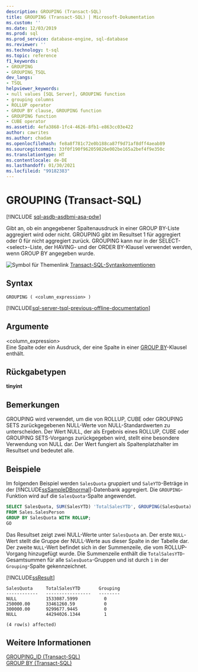 ```yaml
---
description: GROUPING (Transact-SQL)
title: GROUPING (Transact-SQL) | Microsoft-Dokumentation
ms.custom: ''
ms.date: 12/03/2019
ms.prod: sql
ms.prod_service: database-engine, sql-database
ms.reviewer: ''
ms.technology: t-sql
ms.topic: reference
f1_keywords:
- GROUPING
- GROUPING_TSQL
dev_langs:
- TSQL
helpviewer_keywords:
- null values [SQL Server], GROUPING function
- grouping columns
- ROLLUP operator
- GROUP BY clause, GROUPING function
- GROUPING function
- CUBE operator
ms.assetid: 4efa3868-1fc4-4626-8fb1-e863cc03e422
author: cawrites
ms.author: chadam
ms.openlocfilehash: fe8a8f781c72e0b188ca87f9d71af8dff4aeab89
ms.sourcegitcommit: 33f0f190f962059826e002be165a2bef4f9e350c
ms.translationtype: HT
ms.contentlocale: de-DE
ms.lasthandoff: 01/30/2021
ms.locfileid: "99182383"
---
```

# <a name="grouping-transact-sql"></a>GROUPING (Transact-SQL)
[!INCLUDE [sql-asdb-asdbmi-asa-pdw](../../includes/applies-to-version/sql-asdb-asdbmi-asa.md)]

  Gibt an, ob ein angegebener Spaltenausdruck in einer GROUP BY-Liste aggregiert wird oder nicht. GROUPING gibt im Resultset 1 für aggregiert oder 0 für nicht aggregiert zurück. GROUPING kann nur in der SELECT-\<select>-Liste, der HAVING- und der ORDER BY-Klausel verwendet werden, wenn GROUP BY angegeben wurde.  
  
 ![Symbol für Themenlink](../../database-engine/configure-windows/media/topic-link.gif "Symbol für Themenlink") [Transact-SQL-Syntaxkonventionen](../../t-sql/language-elements/transact-sql-syntax-conventions-transact-sql.md)  
  
## <a name="syntax"></a>Syntax  
  
```syntaxsql
GROUPING ( <column_expression> )  
```  
  
[!INCLUDE[sql-server-tsql-previous-offline-documentation](../../includes/sql-server-tsql-previous-offline-documentation.md)]

## <a name="arguments"></a>Argumente
 \<column_expression>  
 Eine Spalte oder ein Ausdruck, der eine Spalte in einer [GROUP BY](../../t-sql/queries/select-group-by-transact-sql.md)-Klausel enthält.  
  
## <a name="return-types"></a>Rückgabetypen  
 **tinyint**  
  
## <a name="remarks"></a>Bemerkungen  
 GROUPING wird verwendet, um die von ROLLUP, CUBE oder GROUPING SETS zurückgegebenen NULL-Werte von NULL-Standardwerten zu unterscheiden. Der Wert NULL, der als Ergebnis eines ROLLUP, CUBE oder GROUPING SETS-Vorgangs zurückgegeben wird, stellt eine besondere Verwendung von NULL dar. Der Wert fungiert als Spaltenplatzhalter im Resultset und bedeutet alle.  
  
## <a name="examples"></a>Beispiele  
 Im folgenden Beispiel werden `SalesQuota` gruppiert und `SaleYTD`-Beträge in der [!INCLUDE[ssSampleDBnormal](../../includes/sssampledbnormal-md.md)]-Datenbank aggregiert. Die `GROUPING`-Funktion wird auf die `SalesQuota`-Spalte angewendet.  
  
```sql 
SELECT SalesQuota, SUM(SalesYTD) 'TotalSalesYTD', GROUPING(SalesQuota) AS 'Grouping'  
FROM Sales.SalesPerson  
GROUP BY SalesQuota WITH ROLLUP;  
GO  
```  
  
 Das Resultset zeigt zwei NULL-Werte unter `SalesQuota` an. Der erste `NULL`-Wert stellt die Gruppe der NULL-Werte aus dieser Spalte in der Tabelle dar. Der zweite `NULL`-Wert befindet sich in der Summenzeile, die vom ROLLUP-Vorgang hinzugefügt wurde. Die Summenzeile enthält die `TotalSalesYTD`-Gesamtsummen für alle `SalesQuota`-Gruppen und ist durch `1` in der `Grouping`-Spalte gekennzeichnet.  
  
 [!INCLUDE[ssResult](../../includes/ssresult-md.md)]  
  
 ```
 SalesQuota     TotalSalesYTD       Grouping  
------------   -----------------   --------  
NULL           1533087.5999          0  
250000.00      33461260.59           0  
300000.00      9299677.9445          0  
NULL           44294026.1344         1  

(4 row(s) affected)
```  
  
## <a name="see-also"></a>Weitere Informationen  
 [GROUPING_ID &#40;Transact-SQL&#41;](../../t-sql/functions/grouping-id-transact-sql.md)   
 [GROUP BY &#40;Transact-SQL&#41;](../../t-sql/queries/select-group-by-transact-sql.md)  
  
  
